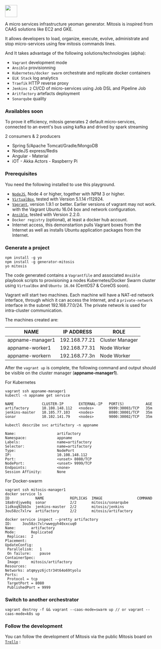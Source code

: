 <img src="http://chabanerefes.info/prez_1/images/logo.svg" height="40" />

A micro services infrastructure yeoman generator. Mitosis is inspired from CAAS solutions like EC2 and GKE.

It allows developers to load, organize, execute, evolve, administrate and stop micro-services using few mitosis commands lines.

And It takes advantage of the following solutions/technologies (alpha):

- `Vagrant` development mode 
- `Ansible` provisionning
- `Kubernetes/docker swarm` orchestrate and replicate docker containers
- `ELK Stack` log analytics
- `Traefik` HTTP reverse proxy
- `Jenkins 2` CI/CD of micro-services using Job DSL and Pipeline Job
- `Aritfactory` artefacts deployment
- `Sonarqube` quality

### Availables soon
To prove it efficiency, mitosis generates 2 default micro-services, connected to an event's bus using kafka and drived by spark streaming

2 consumers & 2 producers

- Spring 5/Apache Tomcat/Gradle/MongoDB
- NodeJS express/Redis
- Angular - Material 
- iOT - Akka Actors - Raspberry Pi

### Prerequisites
You need the following installed to use this playground.
- [`NodeJS`](https://nodejs.org/en/download/), Node 4 or higher, together with NPM 3 or higher.
- [`VirtualBox`](https://www.virtualbox.org/wiki/Downloads), tested with Version 5.1.14 r112924.
- [`Vagrant`](https://www.vagrantup.com/docs/installation/), version 1.9.1 or better. Earlier versions of vagrant may not work.
with the Vagrant Ubuntu 16.04 box and network configuration.
- [`Ansible`](http://docs.ansible.com/ansible/intro_installation.html), tested with Version 2.2.0. 
- `Docker registry` (optional), at least a docker hub account.
- Internet access, this demonstartion pulls Vagrant boxes from the Internet as well
as installs Ubuntu application packages from the Internet.

### Generate a project
```
npm install -g yo
npm install -g generator-mitosis
yo mitosis
```

The code generated contains a `Vagrantfile` and associated `Ansible` playbook scripts
to provisioning a nodes Kubernetes/Docker Swarm cluster using `VirtualBox` and `Ubuntu
16.04` (CentOS7 & CoreOS soon).

Vagrant will start two machines. Each machine will have a NAT-ed network
interface, through which it can access the Internet, and a `private-network`
interface in the subnet 192.168.77.0/24. The private network is used for
intra-cluster communication.

The machines created are:

| NAME | IP ADDRESS | ROLE |
| --- | --- | --- |
| appname-manager1 | 192.168.77.21 | Cluster Manager |
| appname-worker1 | 192.168.77.31 | Node Worker |
| appname-workern | 192.168.77.3n | Node Worker |

After the `vagrant up` is complete, the following command and output should be
visible on the cluster manager (**appname-manager1**).

For Kubernetes
```
vagrant ssh appname-manager1
kubectl -n appname get service 

NAME             CLUSTER-IP       EXTERNAL-IP   PORT(S)          AGE
artifactory      10.108.148.112   <nodes>       9999:30003/TCP   35m
jenkins-master   10.105.77.103    <nodes>       8080:30001/TCP   35m
sonar            10.102.141.79    <nodes>       9000:30002/TCP   35m
```
```
kubectl describe svc artifactory -n appname 

Name:                   artifactory
Namespace:              appname
Labels:                 name=artifactory
Selector:               name=artifactory
Type:                   NodePort
IP:                     10.108.148.112
Port:                   <unset> 8080/TCP
NodePort:               <unset> 9999/TCP
Endpoints:              <none>
Session Affinity:       None
```

For Docker-swarm
```
vagrant ssh mitosis-manager1
docker service ls 
ID            NAME            REPLICAS  IMAGE                COMMAND
18a8rdjywe8q  sonar           2/2       mitosis/sonarqube    
1idkoq92bb3x  jenkins-master  2/2       mitosis/jenkins      
3ou58zc7xlrw  artifactory     2/2       mitosis/artifactory  
```
```
docker service inspect --pretty artifactory 
ID:		3ou58zc7xlrwwegyh40xxcuq0
Name:		artifactory
Mode:		Replicated
 Replicas:	2
Placement:
UpdateConfig:
 Parallelism:	1
 On failure:	pause
ContainerSpec:
 Image:		mitosis/artifactory
Resources:
Networks: atqmyyz6jctr34t64o69tyolu
Ports:
 Protocol = tcp
 TargetPort = 8080
 PublishedPort = 9999
```

### Switch to another orchestrator
```
vagrant destroy -f && vagrant --caas-mode=swarm up // or vagrant --caas-mode=k8s up
```

### Follow the development
You can follow the development of Mitosis via the public Mitosis board on [`Trello`](https://trello.com/b/TCgfbNXK/mitosis) : 
